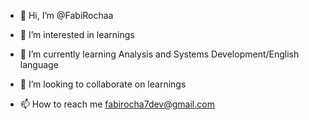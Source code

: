 - 👋 Hi, I’m @FabiRochaa
- 👀 I’m interested in learnings
- 🌱 I’m currently learning Analysis and Systems Development/English language

- 💞️ I’m looking to collaborate on learnings
- 📫 How to reach me fabirocha7dev@gmail.com

<!---
FabiRochaa/FabiRochaa is a ✨ special ✨ repository because its `README.md` (this file) appears on your GitHub profile.
You can click the Preview link to take a look at your changes.
--->
